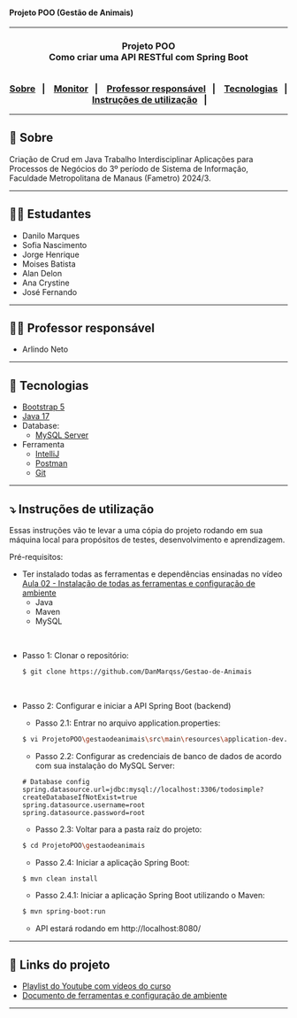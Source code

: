 <h4> Projeto POO (Gestão de Animais) </h4>

<hr>

<h3 align="center">
    Projeto POO
    <br>
    Como criar uma API RESTful com Spring Boot
    <br><br>
    <p align="center">
      <a href="#-sobre">Sobre</a>&nbsp;&nbsp;&nbsp;|&nbsp;&nbsp;&nbsp;
      <a href="#-monitor">Monitor</a>&nbsp;&nbsp;&nbsp;|&nbsp;&nbsp;&nbsp;
      <a href="#-professor-responsável">Professor responsável</a>&nbsp;&nbsp;&nbsp;|&nbsp;&nbsp;&nbsp;
      <a href="#-tecnologias">Tecnologias</a>&nbsp;&nbsp;&nbsp;|&nbsp;&nbsp;&nbsp;
      <a href="#-instruções-de-utilização">Instruções de utilização</a>&nbsp;&nbsp;&nbsp;|&nbsp;&nbsp;&nbsp;
  </p>
</h3>

<hr>

## 🔖 Sobre

Criação de Crud em Java Trabalho Interdisciplinar Aplicações para Processos de Negócios do 3º período de Sistema de Informação, Faculdade Metropolitana de Manaus (Fametro) 2024/3.

---

## 👨‍💻 Estudantes

* Danilo Marques
* Sofia Nascimento
* Jorge Henrique
* Moises Batista
* Alan Delon
* Ana Crystine
* José Fernando

---

## 👩‍🏫 Professor responsável

* Arlindo Neto

---

## 🚀 Tecnologias
 - [Bootstrap 5](https://getbootstrap.com/)
 - [Java 17](http://www.oracle.com/java/technologies/javase-downloads.html)
- Database:
  - [MySQL Server](https://dev.mysql.com/downloads/mysql/)
- Ferramenta
  - [IntelliJ](https://www.jetbrains.com/pt-br/ides/)
  - [Postman](http://www.postman.com/downloads/)
  - [Git](https://git-scm.com/downloads)

---

## ⤵ Instruções de utilização

Essas instruções vão te levar a uma cópia do projeto rodando em sua máquina local para propósitos de testes, desenvolvimento e aprendizagem.

Pré-requisitos:
- Ter instalado todas as ferramentas e dependências ensinadas no vídeo [Aula 02 - Instalação de todas as ferramentas e configuração de ambiente](https://youtu.be/WHJvBUADvCE)
  - Java
  - Maven
  - MySQL

<br>

- Passo 1: Clonar o repositório:
  ```bash
  $ git clone https://github.com/DanMarqss/Gestao-de-Animais
  ```

<br>

- Passo 2: Configurar e iniciar a API Spring Boot (backend)

  - Passo 2.1: Entrar no arquivo application.properties:
  ```bash
  $ vi ProjetoPOO\gestaodeanimais\src\main\resources\application-dev.properties
  ```

  - Passo 2.2: Configurar as credenciais de banco de dados de acordo com sua instalação do MySQL Server:
  ```proprieties
  # Database config
  spring.datasource.url=jdbc:mysql://localhost:3306/todosimple?createDatabaseIfNotExist=true
  spring.datasource.username=root
  spring.datasource.password=root
  ```

  - Passo 2.3: Voltar para a pasta raíz do projeto:
  ```bash
  $ cd ProjetoPOO\gestaodeanimais
  ```

  - Passo 2.4: Iniciar a aplicação Spring Boot:
  ```bash
  $ mvn clean install
  ```
  
    - Passo 2.4.1: Iniciar a aplicação Spring Boot utilizando o Maven:
  ```bash
  $ mvn spring-boot:run
  ```

  - API estará rodando em http://localhost:8080/

---

## 🔗 Links do projeto

- [Playlist do Youtube com vídeos do curso](https://www.youtube.com/watch?v=YcO-Q6yozmU&list=PLiXotHlANc8ptwP6wajo73OZo9Nh5i597)
- [Documento de ferramentas e configuração de ambiente](docs/Ferramentas%20e%20configura%C3%A7%C3%A3o%20do%20ambiente.pdf)

---
